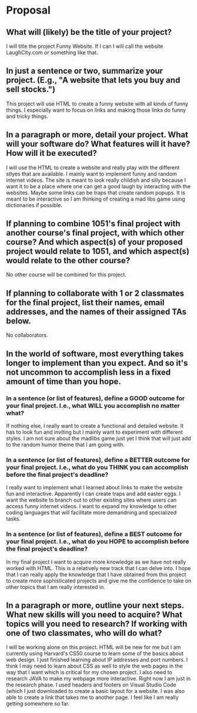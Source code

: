 # Proposal

## What will (likely) be the title of your project?

I will title the project Funny Website. If I can I will call the website LaughCity.com or something like that. 

## In just a sentence or two, summarize your project. (E.g., "A website that lets you buy and sell stocks.")

This project will use HTML to create a funny website with all kinds of funny things. I especially want to focus on links and making those links do funny and tricky things. 
## In a paragraph or more, detail your project. What will your software do? What features will it have? How will it be executed?

I will use the HTML to create a website and really play with the different stlyes that are available. I mainly want to implement funny and random internet videos. The site is meant to look really childish and silly because I want it to be a place where one can get a good laugh by interacting with the websites. Maybe some links can be traps that create random popups. It is meant to be interactive so I am thinking of creating a mad libs game using dictionaries if possible. 

## If planning to combine 1051's final project with another course's final project, with which other course? And which aspect(s) of your proposed project would relate to 1051, and which aspect(s) would relate to the other course?

No other course will be combined for this project. 
## If planning to collaborate with 1 or 2 classmates for the final project, list their names, email addresses, and the names of their assigned TAs below.

No collaborators.

## In the world of software, most everything takes longer to implement than you expect. And so it's not uncommon to accomplish less in a fixed amount of time than you hope.

### In a sentence (or list of features), define a GOOD outcome for your final project. I.e., what WILL you accomplish no matter what?

If nothing else, I really want to create a functional and detailed website. It has to look fun and inviting but I mainly want to experiment with different styles. I am not sure about the madlibs game just yet I think that will just add to the random humor theme that I am going with.

### In a sentence (or list of features), define a BETTER outcome for your final project. I.e., what do you THINK you can accomplish before the final project's deadline?

I really want to implement what I learned about links to make the website fun and interactive. Apparently I can create traps and add easter eggs. I want the website to branch out to other existing sites where users can access funny internet videos. I want to expand my knowledge to other coding languages that will facilitate more demandning and specialized tasks.

### In a sentence (or list of features), define a BEST outcome for your final project. I.e., what do you HOPE to accomplish before the final project's deadline?

In my final project I want to acquire more knowledge as we have not really worked with HTML. This is a relatively new track that I can delve into. I hope that I can really apply the knowledge that I have obtained from this project to create more sophisticated projects and give me the confidence to take on other topics that I am really interested in.

## In a paragraph or more, outline your next steps. What new skills will you need to acquire? What topics will you need to research? If working with one of two classmates, who will do what?

I will be working alone on this project. HTML will be new for me but I am currently using Harvard's CS50 course to learn some of the basics about web design. I just finished learning about IP addresses and port numbers. I think I may need to learn about CSS as well to style the web pages in the way that I want which is critical for my chosen project. I also need to research JAVA to make my webpage more interactive. Right now I am just in the research phase. I used headers and footers on Visual Studio Code (which I just downloaded to create a basic layout for a website. I was also able to create a link that takes me to another page. I feel like I am really getting somewhere so far.
